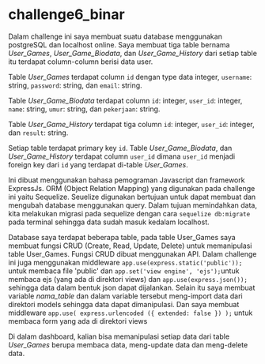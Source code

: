 # challenge6_binar

Dalam challenge ini saya membuat suatu database menggunakan postgreSQL dan localhost online.
Saya membuat tiga table bernama *User_Games*, *User_Game_Biodata*, dan *User_Game_History* dari setiap table itu terdapat column-column berisi data user.

Table *User_Games* terdapat column `id` dengan type data integer, `username`: string, `password`: string, dan `email`: string.

Table *User_Game_Biodata* terdapat column `id`: integer, `user_id`: integer, `name`: string, `umur`: string, dan `pekerjaan`: string. 

Table *User_Game_History* terdapat tiga column `id`: integer, `user_id`: integer, dan `result`: string.

Setiap table terdapat primary key `id`.
Table *User_Game_Biodata*, dan *User_Game_History* terdapat column `user_id` dimana `user_id` menjadi foreign key dari `id` yang terdapat di-table *User_Games*.

Ini dibuat menggunakan bahasa pemograman Javascript dan framework ExpressJs. ORM (Object Relation Mapping) yang digunakan pada challenge ini yaitu Sequelize.
Seuelize digunakan bertujuan untuk dapat membuat dan mengubah database menggunakan query. Dalam tujuan memindahkan data, kita melakukan migrasi pada sequelize
dengan cara `sequelize db:migrate` pada terminal sehingga data sudah masuk kedalam localhost.

Database saya terdapat beberapa table, pada table User_Games saya membuat fungsi CRUD (Create, Read, Update, Delete) untuk memanipulasi table User_Games. Fungsi CRUD
dibuat menggunakan API. Dalam challenge ini juga menggunakan middleware `app.use(express.static('public'));` untuk membaca file 'public' dan `app.set('view engine', 'ejs');`untuk membaca ejs (yang ada di direktori views) dan `app.use(express.json());` sehingga data dalam bentuk json dapat dijalankan. Selain itu saya membuat variable
*nama_table* dan dalam variable tersebut meng-import data dari direktori models sehingga data dapat dimanipulasi. Dan saya membuat middleware
`app.use( express.urlencoded ({ extended: false }) );` untuk membaca form yang ada di direktori views

Di dalam dashboard, kalian bisa memanipulasi setiap data dari table *User_Games* berupa membaca data, meng-update data dan meng-delete data.

